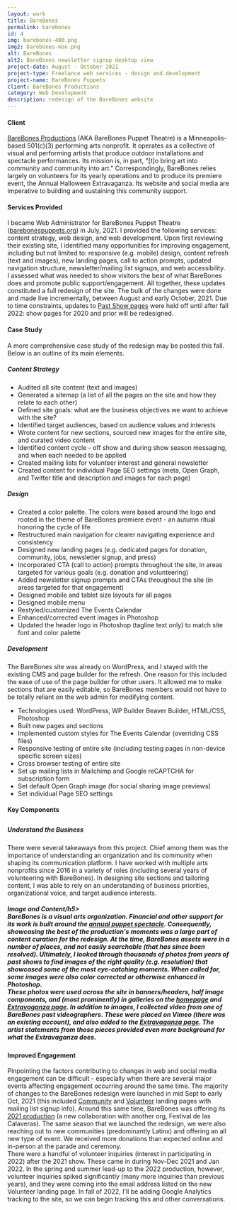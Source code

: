```yaml
---
layout: work
title: BareBones
permalink: barebones
id: 4
img: barebones-400.png
img2: barebones-mon.png
alt: BareBones
alt2: BareBones newsletter signup desktop view
project-date: August - October 2021
project-type: Freelance web services - design and development
project-name: BareBones Puppets
client: BareBones Productions
category: Web Development
description: redesign of the BareBones website
---
```

<h4>Client</h4>
<div class="page-content-text">
<a href="https://barebonespuppets.org/" target="_blank">BareBones Productions</a> (AKA BareBones Puppet Theatre) is a Minneapolis-based 501(c)(3) performing arts nonprofit. It operates as a collective of visual and performing artists that produce outdoor installations and spectacle performances. Its mission is, in part, "[t]o bring art into community and community into art." Correspondingly, BareBones relies largely on volunteers for its yearly operations and to produce its premiere event, the Annual Halloween Extravaganza. Its website and social media are imperative to building and sustaining this community support.
</div>

<h4>Services Provided</h4>
<div class="page-content-text">
I became Web Administrator for BareBones Puppet Theatre (<a href="https://barebonespuppets.org/" target="_blank">barebonespuppets.org</a>) in July, 2021. I provided the following services: content strategy, web design, and web development. Upon first reviewing their existing site, I identified many opportunities for improving engagement, including but not limited to: responsive (e.g. mobile) design, content refresh (text and images), new landing pages, call to action prompts, updated navigation structure, newsletter/mailing list signups, and web accessibility.
</div>

<div class="page-content-text">
I assessed what was needed to show visitors the best of what BareBones does and promote public support/engagement. All together, these updates constituted a full redesign of the site. The bulk of the changes were done and made live incrementally, between August and early October, 2021. Due to time constraints, updates to <a href="https://barebonespuppets.org/halloweens-past/" target="_blank">Past Show pages</a> were held off until after fall 2022: show pages for 2020 and prior will be redesigned.    
</div>

<h4>Case Study</h4>
<div class="page-content-text">
A more comprehensive case study of the redesign may be posted this fall. Below is an outline of its main elements.
</div>

<div class="page-content-text">
<h5>Content Strategy</h5>
<ul>
<li>Audited all site content (text and images)</li>
<li>Generated a sitemap (a list of all the pages on the site and how they relate to each other)</li>
<li>Defined site goals: what are the business objectives we want to achieve with the site?</li>
<li>Identified target audiences, based on audience values and interests</li>
<li>Wrote content for new sections, sourced new images for the entire site, and curated video content</li>
<li>Identified content cycle - off show and during show season messaging, and when each needed to be applied</li>
<li>Created mailing lists for volunteer interest and general newsletter</li>
<li>Created content for individual Page SEO settings (meta, Open Graph, and Twitter title and description and images for each page)</li>
</ul>   
</div>

<div class="page-content-text">
<h5>Design</h5>
<ul>
<li>Created a color palette. The colors were based around the logo and rooted in the theme of BareBones premiere event - an autumn ritual honoring the cycle of life</li>
<li>Restructured main navigation for clearer navigating experience and consistency</li>
<li>Designed new landing pages (e.g. dedicated pages for donation, community, jobs, newsletter signup, and press)</li>
<li>Incorporated CTA (call to action) prompts throughout the site, in areas targeted for various goals (e.g. donation and volunteering)</li>
<li>Added newsletter signup prompts and CTAs throughout the site (in areas targeted for that engagement)</li>
<li>Designed mobile and tablet size layouts for all pages</li>
<li>Designed mobile menu</li>
<li>Restyled/customized The Events Calendar</li>
<li>Enhanced/corrected event images in Photoshop</li>
<li>Updated the header logo in Photoshop (tagline text only) to match site font and color palette</li>
</ul>
</div>

<div class="page-content-text">
<h5>Development</h5>
The BareBones site was already on WordPress, and I stayed with the existing CMS and page builder for the refresh. One reason for this included the ease of use of the page builder for other users. It allowed me to make sections that are easily editable, so BareBones members would not have to be totally reliant on the web admin for modifying content.
<div style="margin-bottom:.25cm"></div>
<ul>
<li>Technologies used: WordPress, WP Builder Beaver Builder, HTML/CSS, Photoshop</li>
<li>Built new pages and sections</li>
<li>Implemented custom styles for The Events Calendar (overriding CSS files)</li>
<li>Responsive testing of entire site (including testing pages in non-device specific screen sizes)</li>
<li>Cross browser testing of entire site</li>
<li>Set up mailing lists in Mailchimp and Google reCAPTCHA for subscription form</li>
<li>Set default Open Graph image (for social sharing image previews)</li>
<li>Set individual Page SEO settings</li>
</ul>
</div>

<h4>Key Components</h4>
<div style="margin-bottom:.75cm"></div>

<h5>Understand the Business</h5>
<div class="page-content-text">
There were several takeaways from this project. Chief among them was the importance of understanding an organization and its community when shaping its communication platform. I have worked with multiple arts nonprofits since 2016 in a variety of roles (including several years of volunteering with BareBones). In designing site sections and tailoring content, I was able to rely on an understanding of business priorities, organizational voice, and target audience interests.
</div>

<h5>Image and Content/h5>
<div class="page-content-text">
BareBones is a visual arts organization. Financial and other support for its work is built around the <a href="https://barebonespuppets.org/halloween-show/" target="_blank">annual puppet spectacle</a>. Consequently, showcasing the best of the production's moments was a large part of content curation for the redesign. At the time, BareBones assets were in a number of places, and not easily searchable (that has since been resolved). Ultimately, I looked through thousands of photos from years of past shows to find images of the right quality (e.g. resolution) that showcased some of the most eye-catching moments. When called for, some images were also color corrected or otherwise enhanced in Photoshop.  
</div>  

<div class="page-content-text">
These photos were used across the site in banners/headers, half image components, and (most prominently) in galleries on the <a href="https://barebonespuppets.org/" target="_blank">homepage</a> and <a href="https://barebonespuppets.org/halloween-show/" target="_blank">Extravaganza page</a>. In addition to images, I collected video from one of BareBones past videographers. These were placed on Vimeo (there was an existing account), and also added to the <a href="https://barebonespuppets.org/halloween-show/" target="_blank">Extravaganza page</a>. The artist statements from those pieces provided even more background for what the Extravaganza does.   
</div>  

<h4>Improved Engagement</h4>
<div class="page-content-text">
Pinpointing the factors contributing to changes in web and social media engagement can be difficult - especially when there are several major events affecting engagement occurring around the same time. The majority of changes to the BareBones redesign were launched in mid Sept to early Oct, 2021 (this included <a href="https://barebonespuppets.org/join-us/" target="_blank">Community</a> and <a href="https://barebonespuppets.org/volunteer/" target="_blank">Volunteer</a> landing pages with mailing list signup info). Around this same time, BareBones was offering its <a href="https://barebonespuppets.org/2021-show/" target="_blank">2021 production</a> (a new collaboration with another org, Festival de las Calaveras). The same season that we launched the redesign, we were also reaching out to new communities (predominantly Latinx) and offering an all new type of event. We received more donations than expected online and in-person at the parade and ceremony.   
</div>

<div class="page-content-text">
There were a handful of volunteer inquiries (interest in participating in 2022) after the 2021 show. These came in during Nov-Dec 2021 and Jan 2022. In the spring and summer lead-up to the 2022 production, however, volunteer inquiries spiked significantly (many more inquiries than previous years), and they were coming into the email address listed on the new Volunteer landing page. In fall of 2022, I'll be adding Google Analytics tracking to the site, so we can begin tracking this and other conversations.  
</div>
